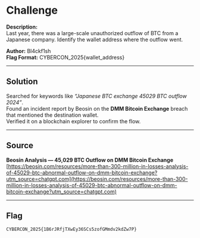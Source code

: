 # Challenge
**Description:**  
Last year, there was a large-scale unauthorized outflow of BTC from a Japanese company. Identify the wallet address where the outflow went.  

**Author:** Bl4ckf1sh  
**Flag Format:** CYBERCON_2025{wallet_address}

---

## Solution
Searched for keywords like *“Japanese BTC exchange 45029 BTC outflow 2024”*.  
Found an incident report by Beosin on the **DMM Bitcoin Exchange** breach that mentioned the destination wallet.  
Verified it on a blockchain explorer to confirm the flow.

---

##  Source  
**Beosin Analysis — 45,029 BTC Outflow on DMM Bitcoin Exchange**  
[https://beosin.com/resources/more-than-300-million-in-losses-analysis-of-45029-btc-abnormal-outflow-on-dmm-bitcoin-exchange?utm_source=chatgpt.com](https://beosin.com/resources/more-than-300-million-in-losses-analysis-of-45029-btc-abnormal-outflow-on-dmm-bitcoin-exchange?utm_source=chatgpt.com)

---

## Flag  
`CYBERCON_2025{1B6rJRfjTXwEy36SCs5zofGMmdv2kdZw7P}`
